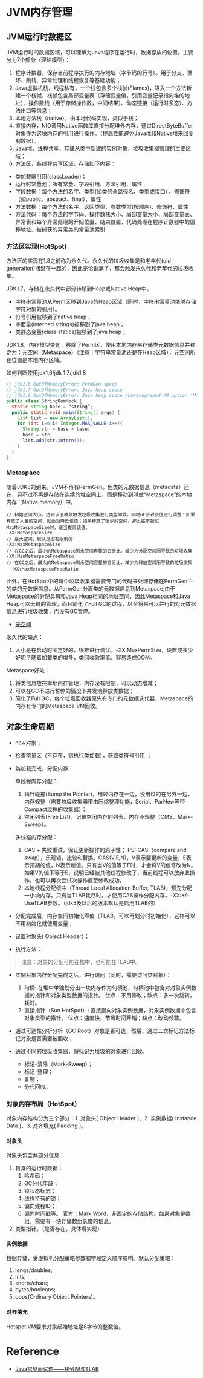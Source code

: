 # JVM内存管理
## JVM运行时数据区
 JVM运行时的数据区域，可以理解为Java程序在运行时，数据存放的位置。主要分为7个部分（理论模型）：
 
 1. 程序计数器，保存当前程序执行的内存地址（字节码的行号）。用于分支、循环、跳转、异常处理和线程恢复等基础功能；
 2. Java虚拟机栈，线程私有，一个栈包含多个栈帧(Flames)，进入一个方法新建一个栈帧，栈帧包含局部变量表（存储变量值，引用变量记录指向堆的地址）、操作数栈（用于存储操作数，中间结果）、动态链接（运行时多态）、方法出口等信息；
 3. 本地方法栈（native），由本地代码实现，类似于栈；
 4. 直接内存，NIO调用Native函数库直接分配堆外内存，通过DirectByteBuffer对象作为这块内存的引用进行操作。（提高性能避免Java堆和Native堆来回复制数据）。
 5. Java堆，线程共享，存储从类中新建的实例对象，垃圾收集器管理的主要区域；
 6. 方法区，各线程共享区域，存储如下内容：
  - 类加载器引用(classLoader)；
  - 运行时常量池：所有常量、字段引用、方法引用、属性
  - 字段数据：每个方法的名字、类型(如类的全路径名、类型或接口) 、修饰符（如public、abstract、final）、属性
  - 方法数据：每个方法的名字、返回类型、参数类型(按顺序)、修饰符、属性
  - 方法代码：每个方法的字节码、操作数栈大小、局部变量大小、局部变量表、异常表和每个异常处理的开始位置、结束位置、代码处理在程序计数器中的偏移地址、被捕获的异常类的常量池索引

### 方法区实现(HotSpot)
方法区的实现在1.8之前称为永久代。永久代的垃圾收集是和老年代(old generation)捆绑在一起的，因此无论谁满了，都会触发永久代和老年代的垃圾收集。

 JDK1.7，存储在永久代中部分转移到Heap或Native Heap中。
- 字符串常量池从Perm区移到Java的Heap区域（同时，字符串常量池能够存储字符对象的引用）。
- 符号引用被移到了native heap；
- 字面量(interned strings)被移到了java heap；
- 类静态变量(class statics)被移到了java heap；
 
JDK1.8，内存模型变化，移除了Perm区，使用本地内存来存储类元数据信息并称之为：元空间（Metaspace）（注意：字符串常量池还是在Heap区域），元空间所在位置是本地内存区域。


如何判断使用jdk1.6/jdk 1.7/jdk1.8

```java
// jdk1.6 OutOfMemoryError: PermGen space
// jdk1.7 OutOfMemoryError: Java heap space
// jdk1.8 OutOfMemoryError: Java heap space /Unrecognized VM option 'MaxPermGen=8m'
public class StringOomMock { 
  static String base = “string”; 
  public static void main(String[] args) { 
    List list = new ArrayList(); 
    for (int i=0;i< Integer.MAX_VALUE;i++){ 
      String str = base + base; 
      base = str; 
      list.add(str.intern()); 
    } 
  } 
} 
```

### Metaspace
随着JDK8的到来，JVM不再有PermGen。但类的元数据信息（metadata）还在，只不过不再是存储在连续的堆空间上，而是移动到叫做“Metaspace”的本地内存（Native memory）中。

```
// 初始空间大小，达到该值就会触发垃圾收集进行类型卸载，同时GC会对该值进行调整：如果释放了大量的空间，就适当降低该值；如果释放了很少的空间，那么在不超过MaxMetaspaceSize时，适当提高该值。 
-XX:MetaspaceSize
// 最大空间，默认是没有限制的
-XX:MaxMetaspaceSize
// 在GC之后，最小的Metaspace剩余空间容量的百分比，减少为分配空间所导致的垃圾收集 
-XX:MinMetaspaceFreeRatio
// 在GC之后，最大的Metaspace剩余空间容量的百分比，减少为释放空间所导致的垃圾收集
　-XX:MaxMetaspaceFreeRatio
```

  此外，在HotSpot中的每个垃圾收集器需要专门的代码来处理存储在PermGen中的类的元数据信息。从PermGen分离类的元数据信息到Metaspace,由于Metaspace的分配具有和Java Heap相同的地址空间，因此Metaspace和Java Heap可以无缝的管理，而且简化了Full GC的过程，以至将来可以并行的对元数据信息进行垃圾收集，而没有GC暂停。

- [元空间](https://blog.csdn.net/zhushuai1221/article/details/52122880)

永久代的缺点：
1. 大小是在启动时固定好的，很难进行调优。-XX:MaxPermSize，设置成多少好呢？随着加载类的增多，类回收效率低，容易造成OOM。

Metaspace好处：
1. 将类信息放在本地内存管理，内存没有限制，可以动态增减；
2. 可以在GC不进行暂停的情况下并发地释放类数据；
3. 简化了Full GC，每个垃圾回收器原先有专门的元数据迭代器，Metaspace的内存有专门的Metaspace VM回收。



## 对象生命周期
- new对象； 
- 检查常量区（不存在，则执行类加载），获取类符号引用 ；
- 类加载完成，分配内存：

  单线程内存分配：
  1. 指针碰撞(Bump the Pointer)，用过内存在一边，没用过的在另外一边，内存规整（需要垃圾收集器带由压缩整理功能，Serial、ParNew等带Compact过程的收集器）；
  2. 空闲列表(Free List)，记录空闲内存的列表，内存不规整（CMS，Mark-Sweep）。
  
  多线程内存分配：
  1. CAS + 失败重试，保证更新操作的原子性；
  PS: CAS（compare and swap），乐观锁，比较和替换。CAS(V,E,N)，V表示要更新的变量，E表示预期的值，N表示新值。只有当V的值等于E时，才会将V的值修改为N。如果V的值不等于E，说明已经被其他线程修改了，当前线程可以放弃此操作，也可以再次尝试次操作直至修改成功。
  2. 本地线程分配缓冲（Thread Local Allocation Buffer, TLAB)，预先分配一小块内存，只有当TLAB耗尽时，才使用CAS操作分配内存，-XX:+/-UseTLAB参数。（jdk5及以后的版本默认是启用TLAB的）
 
- 分配完成后，内存空间初始化零值（TLAB，可以再划分时初始化），这样可以不用初始化就使用变量；
- 设置对象头( Object Header）；
- 执行<init>方法；

> 注意：对象的分配可能在栈中，也可能在TLAB中。

- 实例对象内存分配完成之后，进行访问（同时，需要访问类对象）：
  1. 句柄: 
  在堆中单独划分出一块内存作为句柄池，句柄池中包含对对象实例数据的指针和对象类型数据的指针。
  优点：不用修改；缺点：多一次跳转，耗时。
  2. 直接指针（Sun HotSpot）: 
  直接指向对象实例数据，对象实例数据中包含对象类型的指针。
  优点：速度快，节省时间开销；缺点：改动频繁。

- 通过可达性分析分析（GC Root）对象是否可达，然后，通过二次标记方法标记对象是否需要被回收；
- 通过不同的垃圾收集器，将标记为垃圾的对象进行回收。
  - 标记-清除（Mark-Sweep）；
  - 标记-整理；
  - 复制；
  - 分代回收。


### 对象内存布局（HotSpot）
对象内存结构分为三个部分：1. 对象头( Object Header )、2. 实例数据( Instance Data )、3. 对齐填充( Padding )。

#### 对象头
对象头包含两部分信息：

1. 自身的运行时数据：
    1. 哈希码；
    2. GC分代年龄；
    3. 锁状态标志；
    4. 线程持有的锁；
    5. 偏向线程ID；
    6. 偏向时间戳等。
    官方：Mark Word，非固定的存储结构。如果对象是数组，需要有一块存储数组长度的信息。
2. 类型指针。（是否存在，具体看实现）

#### 实例数据
数据存储，受虚拟机分配策略参数和字段定义顺序影响。默认分配策略：

1. longs/doubles;
2. ints;
3. shorts/chars;
4. bytes/booleans;
5. oops(Ordinary Object Pointers)。
  
#### 对齐填充
Hotspot VM要求对象起始地址是8字节的整数倍。
  
# Reference
- [Java常见面试题——栈分配与TLAB](https://www.2cto.com/kf/201709/675347.html)
  
  
  
  
